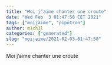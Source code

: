 ```yaml
---
title: "Moi j’aime chanter une croute"
date: "Wed Feb  3 01:47:58 CET 2021"
tags: ["moijaime", "pipotron"]
author: m1ch3l
categories: ["generated"]
slug: "moijaime/2021-02-03-01:47:58"
---
```


Moi j’aime chanter une croute

